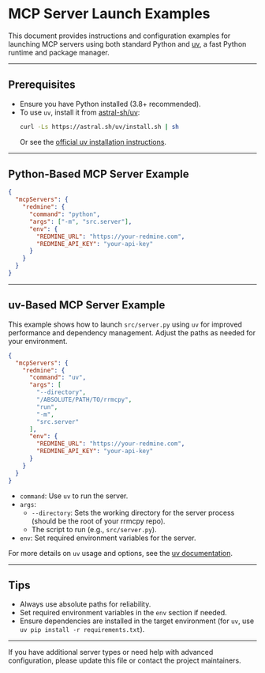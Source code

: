 # MCP Server Launch Examples

This document provides instructions and configuration examples for launching MCP servers using both standard Python and [uv](https://github.com/astral-sh/uv), a fast Python runtime and package manager.

---

## Prerequisites

- Ensure you have Python installed (3.8+ recommended).
- To use `uv`, install it from [astral-sh/uv](https://github.com/astral-sh/uv):
  ```bash
  curl -Ls https://astral.sh/uv/install.sh | sh
  ```
  Or see the [official uv installation instructions](https://github.com/astral-sh/uv#installation).

---

## Python-Based MCP Server Example

```json
{
  "mcpServers": {
    "redmine": {
      "command": "python",
      "args": ["-m", "src.server"],
      "env": {
        "REDMINE_URL": "https://your-redmine.com",
        "REDMINE_API_KEY": "your-api-key"
      }
    }
  }
}
```

---

## uv-Based MCP Server Example

This example shows how to launch `src/server.py` using `uv` for improved performance and dependency management. Adjust the paths as needed for your environment.

```json
{
  "mcpServers": {
    "redmine": {
      "command": "uv",
      "args": [
        "--directory",
        "/ABSOLUTE/PATH/TO/rrmcpy",
        "run",
        "-m",
        "src.server"
      ],
      "env": {
        "REDMINE_URL": "https://your-redmine.com",
        "REDMINE_API_KEY": "your-api-key"
      }
    }
  }
}
```

- `command`: Use `uv` to run the server.
- `args`: 
  - `--directory`: Sets the working directory for the server process (should be the root of your rrmcpy repo).
  - The script to run (e.g., `src/server.py`).
- `env`: Set required environment variables for the server.

For more details on `uv` usage and options, see the [uv documentation](https://github.com/astral-sh/uv#usage).

---

## Tips
- Always use absolute paths for reliability.
- Set required environment variables in the `env` section if needed.
- Ensure dependencies are installed in the target environment (for `uv`, use `uv pip install -r requirements.txt`).

---

If you have additional server types or need help with advanced configuration, please update this file or contact the project maintainers.
